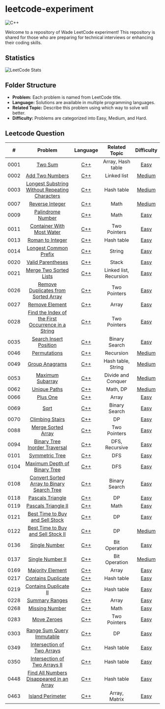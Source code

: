 # leetcode-experiment 

![C++](https://img.shields.io/badge/language-C++-orange.svg)

Welcome to a repository of Wade LeetCode experiment! This repository is shared for those who are preparing for technical interviews or enhancing their coding skills.

## Statistics
![LeetCode Stats](https://leetcard.jacoblin.cool/weiwade?theme=dark&font=Averia%20Libre)

## Folder Structure
-   **Problem:** Each problem is named from LeetCode title.
-   **Language:** Solutions are available in multiple programming languages.
-   **Related Topic:** Describe this problem using which way to solve will better.
-   **Difficulty:** Problems are categorized into Easy, Medium, and Hard.

## Leetcode Question

|#   |Problem|Language|Related Topic|Difficulty|
|:--:|:-----:|:------:|:-----------:|:--------:|
|0001|[Two Sum](https://leetcode.com/problems/two-sum/)|[C++](./0001-Two%20Sum/Two%20Sum.cpp)|Array, Hash table|[Easy](./0001-Two%20Sum/README.md)
|0002|[Add Two Numbers](https://leetcode.com/problems/add-two-numbers/)|[C++](./0002-Add%20Two%20Numbers/Add%20Two%20Numbers.cpp)|Linked list|[Medium](./0002-Add%20Two%20Numbers/README.md)
|0003|[Longest Substring Without Repeating Characters](https://leetcode.com/problems/longest-substring-without-repeating-characters/)|[C++](./0003-Longest%20Substring%20Without%20Repeating%20Characters/0003-Longest%20Substring%20Without%20Repeating%20Characters.cpp)|Hash table|[Medium](./0003-Longest%20Substring%20Without%20Repeating%20Characters/README.md)
|0007|[Reverse Integer](https://leetcode.com/problems/reverse-integer/)|[C++](./0007-Reverse%20Integer/0007-Reverse%20Integer.cpp)|Math|[Medium](./0007-Reverse%20Integer/README.md)
|0009|[Palindrome Number](https://leetcode.com/problems/palindrome-number/)|[C++](./0009-Palindrome%20Number/0009-Palindrome%20Number.cpp)|Math|[Easy](./0009-Palindrome%20Number/README.md)
|0011|[Container With Most Water](https://leetcode.com/problems/container-with-most-water/)|[C++](./0011-Container%20With%20Most%20Water/0011-Container%20With%20Most%20Water.cpp)|Two Pointers|[Easy](./0011-Container%20With%20Most%20Water/README.md)
|0013|[Roman to Integer](https://leetcode.com/problems/roman-to-integer/)|[C++](./0013-Roman%20to%20Integer/0013-roman-to-integer.cpp)|Hash table|[Easy](./0013-Roman%20to%20Integer/README.md)
|0014|[Longest Common Prefix](https://leetcode.com/problems/longest-common-prefix/)|[C++](./0014-Longest%20Common%20Prefix/0014-Longest%20Common%20Prefix.cpp)|String|[Easy](./0014-Longest%20Common%20Prefix/README.md)
|0020|[Valid Parentheses](https://leetcode.com/problems/valid-parentheses/)|[C++](./0020-Valid%20Parentheses/0020-Valid%20Parentheses.cpp)|Stack|[Easy](./0020-Valid%20Parentheses/README.md)
|0021|[Merge Two Sorted Lists](https://leetcode.com/problems/merge-two-sorted-lists/)|[C++](./0021-Merge%20Two%20Sorted%20Lists/0021-Merge%20Two%20Sorted%20Lists.cpp)|Linked list, Recursion|[Easy](./0021-Merge%20Two%20Sorted%20Lists/README.md)
|0026|[Remove Duplicates from Sorted Array](https://leetcode.com/problems/remove-duplicates-from-sorted-array/)|[C++](./0026-Remove%20Duplicates%20from%20Sorted%20Array/0026-Remove%20Duplicates%20from%20Sorted%20Array.cpp)|Two Pointers|[Easy](./0026-Remove%20Duplicates%20from%20Sorted%20Array/README.md)
|0027|[Remove Element](https://leetcode.com/problems/remove-element/)|[C++](./0027-Remove%20Element/0027-Remove%20Element.cpp)|Array|[Easy](./0027-Remove%20Element/README.md)
|0028|[Find the Index of the First Occurrence in a String](https://leetcode.com/problems/find-the-index-of-the-first-occurrence-in-a-string/)|[C++](./0028-Find%20the%20Index%20of%20the%20First%20Occurrence%20in%20a%20String/0028-Find%20the%20Index%20of%20the%20First%20Occurrence%20in%20a%20String.cpp)|Two Pointers|[Easy](./0028-Find%20the%20Index%20of%20the%20First%20Occurrence%20in%20a%20String/README.md)
|0035|[Search Insert Position](https://leetcode.com/problems/search-insert-position/)|[C++](./0035-Search%20Insert%20Position/0035-Search%20Insert%20Position.cpp)|Binary Search|[Easy](./0035-Search%20Insert%20Position/README.md)
|0046|[Permutations](https://leetcode.com/problems/permutations/)|[C++](./0046-Permutations/0046-Permutations.cpp)|Recursion|[Medium](./0046-Permutations/README.md)
|0049|[Group Anagrams](https://leetcode.com/problems/group-anagrams/)|[C++](./0049-Group%20Anagrams/0049-Group%20Anagrams.cpp)|Hash table, String|[Medium](./0049-Group%20Anagrams/README.md)
|0053|[Maximum Subarray](https://leetcode.com/problems/maximum-subarray/)|[C++](./0053-Maximum%20Subarray/0053-Maximum%20Subarray.cpp)|Divide and Conquer|[Medium](./0053-Maximum%20Subarray/README.md)
|0062|[Unique Paths](https://leetcode.com/problems/unique-paths/)|[C++](./0062-Unique%20Paths/0062-Unique%20Paths.cpp)|Math, DP|[Medium](./0062-Unique%20Paths/README.md)
|0066|[Plus One](https://leetcode.com/problems/plus-one/)|[C++](./0066-Plus%20One/0066-Plus%20One.cpp)|Array|[Easy](./0066-Plus%20One/README.md)
|0069|[Sqrt](https://leetcode.com/problems/sqrtx/)|[C++](./0069-Sqrt/Sqrt.cpp)|Binary Search|[Easy](./0069-Sqrt/README.md)
|0070|[Climbing Stairs](https://leetcode.com/problems/climbing-stairs/)|[C++](./0070-Climbing%20Stairs/0070-Climbing%20Stairs.cpp)|DP|[Easy](./0070-Climbing%20Stairs/README.md)
|0088|[Merge Sorted Array](https://leetcode.com/problems/merge-sorted-array/)|[C++](./0088-Merge%20Sorted%20Array/0088-Merge%20Sorted%20Array.cpp)|Two Pointers|[Easy](./0088-Merge%20Sorted%20Array/README.md)
|0094|[Binary Tree Inorder Traversal](https://leetcode.com/problems/binary-tree-inorder-traversal/)|[C++](./0094-Binary%20Tree%20Inorder%20Traversal/0094-Binary%20Tree%20Inorder%20Traversal.cpp)|DFS, Recursive|[Easy](./0094-Binary%20Tree%20Inorder%20Traversal/README.md)
|0101|[Symmetric Tree](https://leetcode.com/problems/symmetric-tree/)|[C++](./0101-Symmetric%20Tree/0101-Symmetric%20Tree.cpp)|DFS|[Easy](./0101-Symmetric%20Tree/README.md)
|0104|[Maximum Depth of Binary Tree](https://leetcode.com/problems/maximum-depth-of-binary-tree/)|[C++](./0104-Maximum%20Depth%20of%20Binary%20Tree/0104-Maximum%20Depth%20of%20Binary%20Tree.cpp)|DFS|[Easy](./0104-Maximum%20Depth%20of%20Binary%20Tree/README.md)
|0108|[Convert Sorted Array to Binary Search Tree](https://leetcode.com/problems/convert-sorted-array-to-binary-search-tree/)|[C++](./0108-Convert%20Sorted%20Array%20to%20Binary%20Search%20Tree/0108-Convert%20Sorted%20Array%20to%20Binary%20Search%20Tree.cpp)|Binary Search|[Easy](./0108-Convert%20Sorted%20Array%20to%20Binary%20Search%20Tree/README.md)
|0118|[Pascals Triangle](https://leetcode.com/problems/pascals-triangle/)|[C++](./0118-Pascals%20Triangle/0118-Pascals%20Triangle.cpp)|DP|[Easy](./0118-Pascals%20Triangle/README.md)
|0119|[Pascals Triangle II](https://leetcode.com/problems/pascals-triangle-ii/)|[C++](./0119-Pascals%20Triangle%20II/0119-Pascals%20Triangle%20II.cpp)|Math|[Easy](./0119-Pascals%20Triangle%20II/README.md)
|0121|[Best Time to Buy and Sell Stock](https://leetcode.com/problems/best-time-to-buy-and-sell-stock/)|[C++](./0121-Best%20Time%20to%20Buy%20and%20Sell%20Stock/0121-Best%20Time%20to%20Buy%20and%20Sell%20Stock.cpp)|DP|[Easy](./0121-Best%20Time%20to%20Buy%20and%20Sell%20Stock/README.md)
|0122|[Best Time to Buy and Sell Stock II](https://leetcode.com/problems/best-time-to-buy-and-sell-stock-ii/)|[C++](./0122-Best%20Time%20to%20Buy%20and%20Sell%20Stock%20II/0122-Best%20Time%20to%20Buy%20and%20Sell%20Stock%20II.cpp)|DP|[Medium](./0122-Best%20Time%20to%20Buy%20and%20Sell%20Stock%20II/README.md)
|0136|[Single Number](https://leetcode.com/problems/single-number/)|[C++](./0136-Single%20Number/0136-Single%20Number.cpp)|Bit Operation|[Easy](./0136-Single%20Number/README.md)
|0137|[Single Number II](https://leetcode.com/problems/single-number-ii/)|[C++](./0137-Single%20Number%20II/0137-Single%20Number%20II.cpp)|Bit Operation|[Medium](./0137-Single%20Number%20II/README.md)
|0169|[Majority Element](https://leetcode.com/problems/majority-element/)|[C++](./0169-Majority%20Element/0169-Majority%20Element.cpp)|Array|[Easy](./0169-Majority%20Element/README.md)
|0217|[Contains Duplicate](https://leetcode.com/problems/contains-duplicate/)|[C++](./0217-Contains%20Duplicate/0217-Contains%20Duplicate.cpp)|Hash table|[Easy](./0217-Contains%20Duplicate/README.md)
|0219|[Contains Duplicate II](https://leetcode.com/problems/contains-duplicate-ii/)|[C++](./0219-Contains%20Duplicate%20II/0219-Contains%20Duplicate%20II.cpp)|Hash table|[Easy](./0219-Contains%20Duplicate%20II/README.md)
|0228|[Summary Ranges](https://leetcode.com/problems/summary-ranges/)|[C++](./0228-Summary%20Ranges/0228-Summary%20Ranges.cpp)|Array|[Easy](./0228-Summary%20Ranges/README.md)
|0268|[Missing Number](https://leetcode.com/problems/missing-number/)|[C++](./0268-Missing%20Number/0268-Missing%20Number.cpp)|Math|[Easy](./0268-Missing%20Number/README.md)
|0283|[Move Zeroes](https://leetcode.com/problems/move-zeroes/)|[C++](./0283-Move%20Zeroes/0283-Move%20Zeroes.cpp)|Two Pointers|[Easy](./0283-Move%20Zeroes/README.md)
|0303|[Range Sum Query Immutable](https://leetcode.com/problems/range-sum-query-immutable/)|[C++](./0303-Range%20Sum%20Query%20Immutable/0303-Range%20Sum%20Query%20Immutable.cpp)|DP|[Easy](./0303-Range%20Sum%20Query%20Immutable/README.md)
|0349|[Intersection of Two Arrays](https://leetcode.com/problems/intersection-of-two-arrays/)|[C++](./0349-Intersection%20of%20Two%20Arrays/0349-Intersection%20of%20Two%20Arrays.cpp)|Hash table|[Easy](./0349-Intersection%20of%20Two%20Arrays/README.md)
|0350|[Intersection of Two Arrays II](https://leetcode.com/problems/intersection-of-two-arrays-ii/)|[C++](./0350-Intersection%20of%20Two%20Arrays%20II/0350-Intersection%20of%20Two%20Arrays%20II.cpp)|Hash table|[Easy](./0350-Intersection%20of%20Two%20Arrays%20II/README.md)
|0448|[Find All Numbers Disappeared in an Array](https://leetcode.com/problems/find-all-numbers-disappeared-in-an-array/)|[C++](./0448-Find%20All%20Numbers%20Disappeared%20in%20an%20Array/0448-Find%20All%20Numbers%20Disappeared%20in%20an%20Array.cpp)|Hash table|[Easy](./0448-Find%20All%20Numbers%20Disappeared%20in%20an%20Array/README.md)
|0463|[Island Perimeter](https://leetcode.com/problems/island-perimeter/)|[C++](./0463-Island%20Perimeter/)|Array, Matrix|[Easy](./0463-Island%20Perimeter/README.md)
